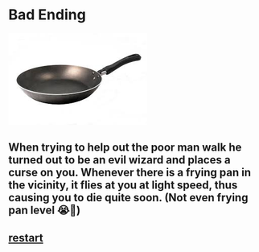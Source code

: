 # Bad Ending
![image](../img/pan.png)
## When trying to help out the poor man walk he turned out to be an evil wizard and places a curse on you. Whenever there is a frying pan in the vicinity, it flies at you at light speed, thus causing you to die quite soon. (Not even frying pan level 😭🙏)


## [restart](../README.md)
